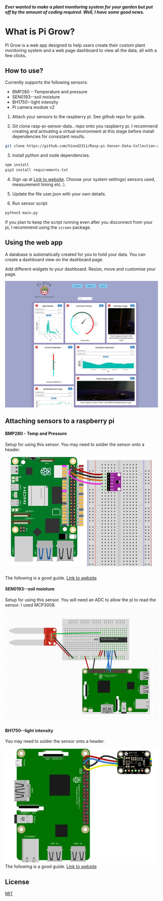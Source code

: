 ##### Ever wanted to make a plant monitoring system for your garden but put off by the amount of coding required. Well, I have some good news.

# What is Pi Grow?

Pi Grow is a web app designed to help users create their custom plant monitoring system and a web page dashboard to view all the data, all with a few clicks.

## How to use?

Currently supports the following sensors: 

*  BMP280 --Temperature and pressure 
*  SEN0193--soil moisture 
*  BH1750--light intensity
*  Pi camera module v2


1. Attach your sensors to the raspberry pi. See github repo for guide.

2. Git clone rasp-pi-sensor-data.. repo onto you raspberry pi. I recommend creating and activating a virtual  environment at this stage before install dependencies for consistant results.

```bash
git clone https://github.com/Vinod2311/Rasp-pi-Sensor-Data-Collection-and-Cloud-Upload.git
```

3. Install python and node dependencies.

```bash
npm install
pip3 install requirements.txt
```

4. Sign up at [Link to website](https://raspberry-pi-plant-monitoring.web.app/). Choose your system settings( sensors used, measurement timing etc. ).

5. Update the file user.json with your own details.

6. Run sensor script

```bash
python3 main.py
```
If you plan to keep the script running even after you disconnect from your pi, I recommend using the `screen` package.


## Using the web app

A database is automatically created for you to hold your data. You can create a dashboard view on the dashboard page.

Add different widgets to your dashboard. Resize, move and customise your page.

![Dashboard view](docs/final-product.JPG?raw=true "Title")


## Attaching sensors to a raspberry pi

#### BMP280 - Temp and Pressure

Setup for using this sensor. You may need to solder the sensor onto a header.
![temp sensor](docs/bmp280.jpg?raw=true "Title")

The following is a good guide. [Link to website](https://docs.sunfounder.com/projects/umsk/en/latest/05_raspberry_pi/pi_lesson20_bmp280.html)

#### SEN0193--soil moisture 

Setup for using this sensor. You will need an ADC to allow the pi to read the sensor. I used MCP3008.
![soil moisture sensor](docs/moisture-sensor-setup.JPG?raw=true "Title")


#### BH1750--light intensity

You may need to solder the sensor onto a header.

![soil moisture sensor](docs/bh1750.png?raw=true "Title")
The following is a good guide. [Link to website](https://learn.adafruit.com/adafruit-bh1750-ambient-light-sensor/python-circuitpython)



## License

[MIT](https://choosealicense.com/licenses/mit/)
